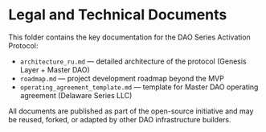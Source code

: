 # Legal and Technical Documents

This folder contains the key documentation for the DAO Series Activation Protocol:

- `architecture_ru.md` — detailed architecture of the protocol (Genesis Layer + Master DAO)
- `roadmap.md` — project development roadmap beyond the MVP
- `operating_agreement_template.md` — template for Master DAO operating agreement (Delaware Series LLC)

All documents are published as part of the open-source initiative and may be reused, forked, or adapted by other DAO infrastructure builders.
